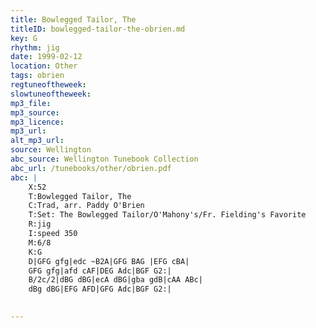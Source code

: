 ```yaml
---
title: Bowlegged Tailor, The
titleID: bowlegged-tailor-the-obrien.md
key: G
rhythm: jig
date: 1999-02-12
location: Other
tags: obrien
regtuneoftheweek:
slowtuneoftheweek:
mp3_file:
mp3_source:
mp3_licence:
mp3_url:
alt_mp3_url:
source: Wellington
abc_source: Wellington Tunebook Collection
abc_url: /tunebooks/other/obrien.pdf
abc: |
    X:52
    T:Bowlegged Tailor, The
    C:Trad, arr. Paddy O'Brien
    T:Set: The Bowlegged Tailor/O'Mahony's/Fr. Fielding's Favorite
    R:jig
    I:speed 350
    M:6/8
    K:G
    D|GFG gfg|edc ~B2A|GFG BAG |EFG cBA|
    GFG gfg|afd cAF|DEG Adc|BGF G2:|
    B/2c/2|dBG dBG|ecA dBG|gba gdB|cAA ABc|
    dBg dBG|EFG AFD|GFG Adc|BGF G2:|
    

---
```

